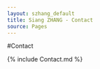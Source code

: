 ```yaml
---
layout: szhang_default 
title: Siang ZHANG - Contact
source: Pages
---
```


#Contact

{% include Contact.md %}